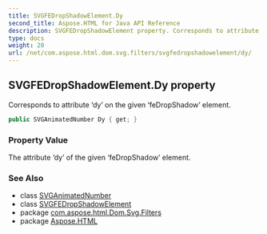 ```yaml
---
title: SVGFEDropShadowElement.Dy
second_title: Aspose.HTML for Java API Reference
description: SVGFEDropShadowElement property. Corresponds to attribute dy on the given feDropShadow element
type: docs
weight: 20
url: /net/com.aspose.html.dom.svg.filters/svgfedropshadowelement/dy/
---
```

## SVGFEDropShadowElement.Dy property

Corresponds to attribute ‘dy’ on the given ‘feDropShadow’ element.

```java
public SVGAnimatedNumber Dy { get; }
```

### Property Value

The attribute ‘dy’ of the given ‘feDropShadow’ element.

### See Also

* class [SVGAnimatedNumber](../../../com.aspose.html.dom.svg.datatypes/svganimatednumber/)
* class [SVGFEDropShadowElement](../)
* package [com.aspose.html.Dom.Svg.Filters](../../svgfedropshadowelement/)
* package [Aspose.HTML](../../../)

